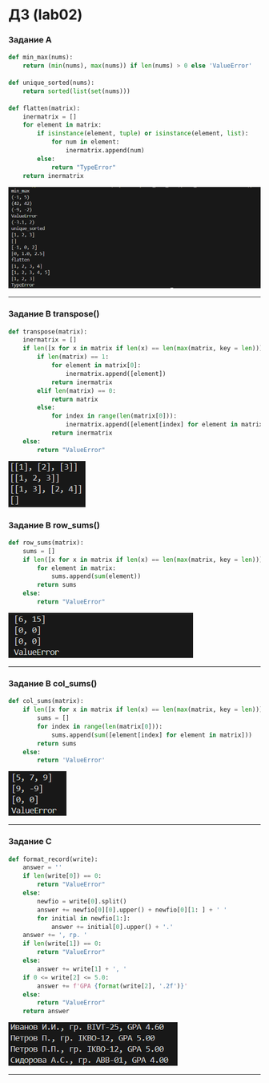 # ДЗ (lab02)

### Задание A

```py
def min_max(nums):
    return (min(nums), max(nums)) if len(nums) > 0 else 'ValueError'

def unique_sorted(nums):
    return sorted(list(set(nums)))

def flatten(matrix):
    inermatrix = []
    for element in matrix:
        if isinstance(element, tuple) or isinstance(element, list):
            for num in element:
                inermatrix.append(num)
        else:
            return "TypeError"
    return inermatrix
```

![Код и демонстрация работы](/misc/img/lab01/im2A.png)

---

### Задание B transpose()

```py
def transpose(matrix):
    inermatrix = []
    if len([x for x in matrix if len(x) == len(max(matrix, key = len))]) == len(matrix):
        if len(matrix) == 1:
            for element in matrix[0]:
                inermatrix.append([element])
            return inermatrix
        elif len(matrix) == 0:
            return matrix
        else:
            for index in range(len(matrix[0])):
                inermatrix.append([element[index] for element in matrix])
            return inermatrix   
    else:
        return "ValueError"
```
![Код и демонстрация работы](/misc/img/lab01/im2B1.png)



### Задание B row_sums()

```py
def row_sums(matrix):
    sums = []
    if len([x for x in matrix if len(x) == len(max(matrix, key = len))]) == len(matrix):
        for element in matrix:
            sums.append(sum(element))
        return sums
    else:
        return "ValueError"
```

![Код и демонстрация работы](/misc/img/lab01/IM2B2.png)

---

### Задание B  col_sums()

```py
def col_sums(matrix):
    if len([x for x in matrix if len(x) == len(max(matrix, key = len))]) == len(matrix):
        sums = []
        for index in range(len(matrix[0])):
            sums.append(sum([element[index] for element in matrix]))
        return sums
    else:
        return 'ValueError'
```

![Код и демонстрация работы](misc/img/lab01/In2B3.png)

---

### Задание C
```py
def format_record(write):
    answer = ''
    if len(write[0]) == 0:
        return "ValueError"
    else:
        newfio = write[0].split()
        answer += newfio[0][0].upper() + newfio[0][1: ] + ' '
        for initial in newfio[1:]:
            answer += initial[0].upper() + '.'
    answer += ', гр. '
    if len(write[1]) == 0:
        return "ValueError"
    else:
        answer += write[1] + ', '
    if 0 <= write[2] <= 5.0:
        answer += f'GPA {format(write[2], '.2f')}'
    else:
        return "ValueError"
    return answer
```

![Код и демонстрация работы](/misc/img/lab01/im2c.png)

---



